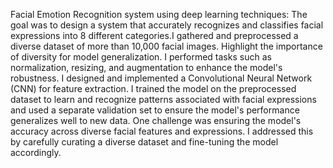 Facial Emotion Recognition system using deep learning techniques: The goal was to design a system that accurately recognizes and classifies facial expressions into 8 different categories.I gathered and preprocessed a diverse dataset of more than 10,000 facial images. Highlight the importance of diversity for model generalization. I performed tasks such as normalization, resizing, and augmentation to enhance the model's robustness. I designed and implemented a Convolutional Neural Network (CNN) for feature extraction. I trained the model on the preprocessed dataset to learn and recognize patterns associated with facial expressions and used a separate validation set to ensure the model's performance generalizes well to new data. One challenge was ensuring the model's accuracy across diverse facial features and expressions. I addressed this by carefully curating a diverse dataset and fine-tuning the model accordingly. 
